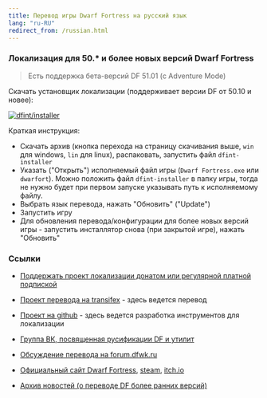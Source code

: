 ```yaml
---
title: Перевод игры Dwarf Fortress на русский язык
lang: "ru-RU"
redirect_from: /russian.html
---
```


### Локализация для 50.* и более новых версий Dwarf Fortress

> Есть поддержка бета-версий DF 51.01 (с Adventure Mode)

Скачать установщик локализации (поддерживает версии DF от 50.10 и новее):

[![dfint/installer](https://img.shields.io/badge/dfint%2Finstaller-forestgreen?style=for-the-badge)
](https://github.com/dfint/installer/releases/latest)

Краткая инструкция:

- Скачать архив (кнопка перехода на страницу скачивания выше, `win` для windows, `lin` для linux), распаковать, запустить файл `dfint-installer`
- Указать ("Открыть") исполняемый файл игры (`Dwarf Fortress.exe` или `dwarfort`). Можно положить файл `dfint-installer` в папку игры, тогда не нужно будет при первом запуске указывать путь к исполняемому файлу.
- Выбрать язык перевода, нажать "Обновить" ("Update")
- Запустить игру
- Для обновления перевода/конфигурации для более новых версий игры - запустить инсталлятор снова (при закрытой игре), нажать "Обновить"

### Ссылки

- [Поддержать проект локализации донатом или регулярной платной подпиской](https://boosty.to/dfrus)
- [Проект перевода на transifex](https://app.transifex.com/dwarf-fortress-translation/dwarf-fortress-steam) - здесь ведется перевод
- [Проект на github](https://github.com/dfint) - здесь ведется разработка инструментов для локализации

- [Группа ВК, посвященная русификации DF и утилит](https://vk.com/dfrus)
- [Обсуждение перевода на forum.dfwk.ru](http://forum.dfwk.ru/index.php/topic,204.0.html)
- [Официальный сайт Dwarf Fortress](https://bay12games.com/dwarves/), [steam](https://store.steampowered.com/app/975370/Dwarf_Fortress/), [itch.io](https://kitfoxgames.itch.io/dwarf-fortress)
- [Архив новостей (о переводе DF более ранних версий)](archive.md)

